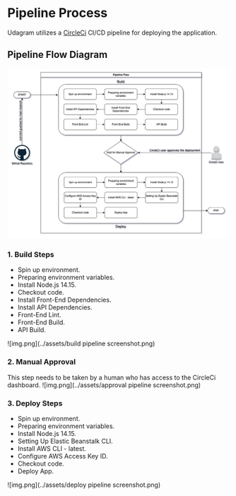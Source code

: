 # Pipeline Process

Udagram utilizes a [CircleCi](https://circleci.com/) CI/CD pipeline for deploying the application.

## Pipeline Flow Diagram

![](../assets/Pipeline%20Process.drawio.png)

### 1. Build Steps

- Spin up environment.
- Preparing environment variables.
- Install Node.js 14.15.
- Checkout code.
- Install Front-End Dependencies.
- Install API Dependencies.
- Front-End Lint.
- Front-End Build.
- API Build.

![img.png](../assets/build pipeline screenshot.png)

### 2. Manual Approval

This step needs to be taken by a human who has access to the CircleCi dashboard.
![img.png](../assets/approval pipeline screenshot.png)

### 3. Deploy Steps

- Spin up environment.
- Preparing environment variables.
- Install Node.js 14.15.
- Setting Up Elastic Beanstalk CLI.
- Install AWS CLI - latest.
- Configure AWS Access Key ID.
- Checkout code.
- Deploy App.

![img.png](../assets/deploy pipeline screenshot.png)